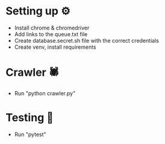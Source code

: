 # Setting up ⚙️
- Install chrome & chromedriver
- Add links to the queue.txt file
- Create database.secret.sh file with the correct credentials
- Create venv, install requirements

# Crawler 🕷
- Run "python crawler.py"

# Testing 📓
- Run "pytest"
